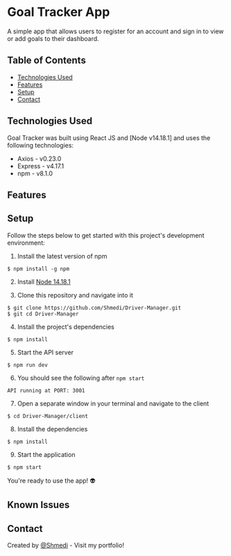 # Goal Tracker App

A simple app that allows users to register for an account and sign in to view or add goals to their dashboard.

## Table of Contents

- [Technologies Used](#technologies-used)
- [Features](#features)
- [Setup](#setup)
- [Contact](#contact)

## Technologies Used

Goal Tracker was built using React JS and [Node v14.18.1] and uses the following technologies:

- Axios - v0.23.0
- Express - v4.17.1
- npm - v8.1.0

## Features

<!-- - New orders can be created with the description, cost, and revenue
- New drivers can be created with a first and last name
- Existing orders can be deleted
- Fully responsive and clean UI design -->

## Setup

Follow the steps below to get started with this project's development environment:

1. Install the latest version of npm

```
$ npm install -g npm
```

2. Install [Node 14.18.1](https://nodejs.org/en/download/)

3. Clone this repository and navigate into it

```
$ git clone https://github.com/Shmedi/Driver-Manager.git
$ git cd Driver-Manager
```

4. Install the project's dependencies

```
$ npm install
```

5. Start the API server

```
$ npm run dev
```

6. You should see the following after `npm start`

```
API running at PORT: 3001
```

7. Open a separate window in your terminal and navigate to the client

```
$ cd Driver-Manager/client
```

8. Install the dependencies

```
$ npm install
```

9. Start the application

```
$ npm start
```

You're ready to use the app! :alien:

## Known Issues

<!-- - Order is lost if it is dropped outside of unassigned orders or a driver card, this order is still present in the database, and returns to the card it was pulled from on refresh -->

## Contact

Created by [@Shmedi](https://eduardtupy.co/) - Visit my portfolio!
